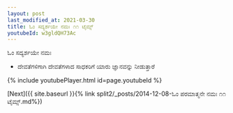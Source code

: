 ```yaml
---
layout: post
last_modified_at: 2021-03-30
title: ಓಂ ಸದ್ಯರ್ಶಯೇ ನಮಃ ೧೧ ಟೈಮ್ಸ್
youtubeId: w3gldQH73Ac
---
```

 
 
 ಓಂ ಸದ್ಯರ್ಶಯೇ ನಮಃ  
 
 -  ದೇವತೆಗಳಿಗಾಗಿ ದೇವತೆಗಳಾದ ಸಾಧಕರಿಗೆ ಯಾರು ಜ್ಞಾನವನ್ನು ನೀಡುತ್ತಾರೆ 
 
  
 
  
 
 
 
 
 
 


{% include youtubePlayer.html id=page.youtubeId %}
 
[Next]({{ site.baseurl }}{% link  split2/_posts/2014-12-08-ಓಂ ಪರಮಾತ್ಮನೇ ನಮಃ ೧೧ ಟೈಮ್ಸ್.md%})
 
